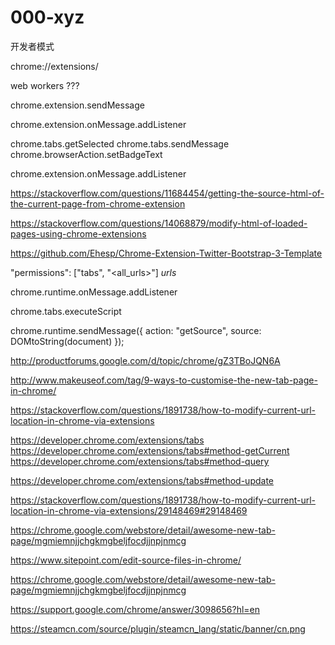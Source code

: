 # 000-xyz


开发者模式

chrome://extensions/


web workers ???


chrome.extension.sendMessage

chrome.extension.onMessage.addListener


chrome.tabs.getSelected
chrome.tabs.sendMessage
chrome.browserAction.setBadgeText



chrome.extension.onMessage.addListener




https://stackoverflow.com/questions/11684454/getting-the-source-html-of-the-current-page-from-chrome-extension

https://stackoverflow.com/questions/14068879/modify-html-of-loaded-pages-using-chrome-extensions

https://github.com/Ehesp/Chrome-Extension-Twitter-Bootstrap-3-Template


"permissions": ["tabs", "<all_urls>"] *urls*


chrome.runtime.onMessage.addListener

chrome.tabs.executeScript

chrome.runtime.sendMessage({
    action: "getSource",
    source: DOMtoString(document)
});




http://productforums.google.com/d/topic/chrome/gZ3TBoJQN6A

http://www.makeuseof.com/tag/9-ways-to-customise-the-new-tab-page-in-chrome/

https://stackoverflow.com/questions/1891738/how-to-modify-current-url-location-in-chrome-via-extensions



https://developer.chrome.com/extensions/tabs
https://developer.chrome.com/extensions/tabs#method-getCurrent
https://developer.chrome.com/extensions/tabs#method-query

https://developer.chrome.com/extensions/tabs#method-update


https://stackoverflow.com/questions/1891738/how-to-modify-current-url-location-in-chrome-via-extensions/29148469#29148469

https://chrome.google.com/webstore/detail/awesome-new-tab-page/mgmiemnjjchgkmgbeljfocdjjnpjnmcg


https://www.sitepoint.com/edit-source-files-in-chrome/


https://chrome.google.com/webstore/detail/awesome-new-tab-page/mgmiemnjjchgkmgbeljfocdjjnpjnmcg


https://support.google.com/chrome/answer/3098656?hl=en



https://steamcn.com/source/plugin/steamcn_lang/static/banner/cn.png




